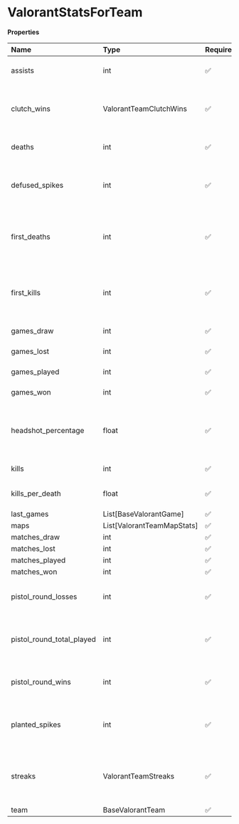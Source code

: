 # ValorantStatsForTeam

**Properties**

| Name                      | Type                       | Required | Description                                             |
| :------------------------ | :------------------------- | :------- | :------------------------------------------------------ |
| assists                   | int                        | ✅       | Number of team's assists                                |
| clutch_wins               | ValorantTeamClutchWins     | ✅       | Rounds wins with a single team member alive             |
| deaths                    | int                        | ✅       | Number of team's death                                  |
| defused_spikes            | int                        | ✅       | Number of spikes defused by a team member               |
| first_deaths              | int                        | ✅       | Number of rounds where a team member died first         |
| first_kills               | int                        | ✅       | Number of rounds where a team member did the first kill |
| games_draw                | int                        | ✅       | Number of games                                         |
| games_lost                | int                        | ✅       | Number of games                                         |
| games_played              | int                        | ✅       | Number of games                                         |
| games_won                 | int                        | ✅       | Number of games                                         |
| headshot_percentage       | float                      | ✅       | Percentage of headshots within the player's shots       |
| kills                     | int                        | ✅       | Number of team's kills                                  |
| kills_per_death           | float                      | ✅       | Ratio of team's kills per deaths                        |
| last_games                | List[BaseValorantGame]     | ✅       |                                                         |
| maps                      | List[ValorantTeamMapStats] | ✅       |                                                         |
| matches_draw              | int                        | ✅       |                                                         |
| matches_lost              | int                        | ✅       |                                                         |
| matches_played            | int                        | ✅       |                                                         |
| matches_won               | int                        | ✅       |                                                         |
| pistol_round_losses       | int                        | ✅       | Number of pistol rounds lost by the team                |
| pistol_round_total_played | int                        | ✅       | Number of pistol rounds played by the team              |
| pistol_round_wins         | int                        | ✅       | Number of pistol rounds won by the team                 |
| planted_spikes            | int                        | ✅       | Number of spikes planted by a team member               |
| streaks                   | ValorantTeamStreaks        | ✅       | Streaks done by a team member (in a given round)        |
| team                      | BaseValorantTeam           | ✅       |                                                         |

<!-- This file was generated by liblab | https://liblab.com/ -->
